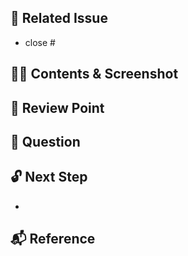 ## 📣 Related Issue
<!-- 관련 이슈를 적어주세요. -->
- close #

## 👩‍💻 Contents & Screenshot
<!-- 작업 내용과 이미지를 첨부해주세요. -->

## 📌 Review Point
<!-- 리뷰가 필요한 포인트와 해당 되는 커밋을 링크로 걸어주세요. -->

## 🧐 Question
<!-- PR 과정에서 생긴 질문을 적어주세요. -->

## 🔓 Next Step
<!-- 다음으로 할 일을 적어주세요. -->
- 

## 📬 Reference
<!-- 참고한 코드의 출처를 작성해주세요 -->
